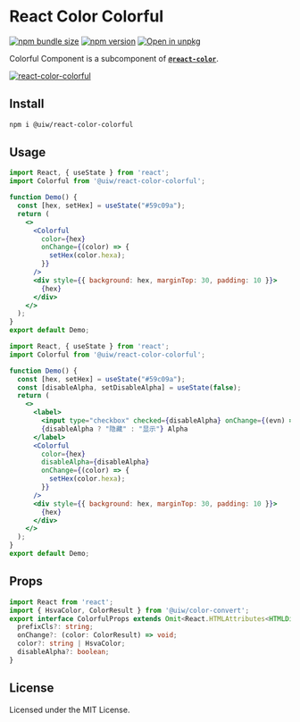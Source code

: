 React Color Colorful
===

[![npm bundle size](https://img.shields.io/bundlephobia/minzip/@uiw/react-color-colorful)](https://bundlephobia.com/package/@uiw/react-color-colorful) [![npm version](https://img.shields.io/npm/v/@uiw/react-color-colorful.svg)](https://www.npmjs.com/package/@uiw/react-color-colorful) [![Open in unpkg](https://img.shields.io/badge/Open%20in-unpkg-blue)](https://uiwjs.github.io/npm-unpkg/#/pkg/@uiw/react-color-colorful/file/README.md)

Colorful Component is a subcomponent of [**`@react-color`**](https://uiwjs.github.io/react-color).

[![react-color-colorful](https://user-images.githubusercontent.com/1680273/125949419-cdcac5cb-f5a9-47af-956f-4056630503c9.png)](https://uiwjs.github.io/react-color/#/colorful)

## Install

```bash
npm i @uiw/react-color-colorful
```

## Usage

```jsx mdx:preview
import React, { useState } from 'react';
import Colorful from '@uiw/react-color-colorful';

function Demo() {
  const [hex, setHex] = useState("#59c09a");
  return (
    <>
      <Colorful
        color={hex}
        onChange={(color) => {
          setHex(color.hexa);
        }}
      />
      <div style={{ background: hex, marginTop: 30, padding: 10 }}>
        {hex}
      </div>
    </>
  );
}
export default Demo;
```

```jsx mdx:preview
import React, { useState } from 'react';
import Colorful from '@uiw/react-color-colorful';

function Demo() {
  const [hex, setHex] = useState("#59c09a");
  const [disableAlpha, setDisableAlpha] = useState(false);
  return (
    <>
      <label>
        <input type="checkbox" checked={disableAlpha} onChange={(evn) => setDisableAlpha(evn.target.checked)} />
        {disableAlpha ? "隐藏" : "显示"} Alpha
      </label>
      <Colorful
        color={hex}
        disableAlpha={disableAlpha}
        onChange={(color) => {
          setHex(color.hexa);
        }}
      />
      <div style={{ background: hex, marginTop: 30, padding: 10 }}>
        {hex}
      </div>
    </>
  );
}
export default Demo;
```


## Props

```ts
import React from 'react';
import { HsvaColor, ColorResult } from '@uiw/color-convert';
export interface ColorfulProps extends Omit<React.HTMLAttributes<HTMLDivElement>, 'onChange' | 'color'> {
  prefixCls?: string;
  onChange?: (color: ColorResult) => void;
  color?: string | HsvaColor;
  disableAlpha?: boolean;
}
```

<!--footer-dividing-->

## License

Licensed under the MIT License.
